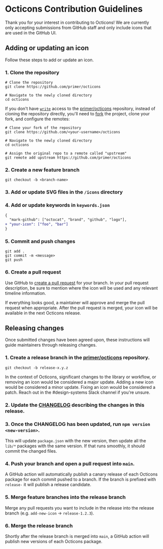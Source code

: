 # Octicons Contribution Guidelines

Thank you for your interest in contributing to Octicons! We are currently only accepting submissions from GitHub staff and only include icons that are used in the GitHub UI.

## Adding or updating an icon

Follow these steps to add or update an icon.

### 1. Clone the repository

```shell
# Clone the repository
git clone https://github.com/primer/octicons

# Navigate to the newly cloned directory
cd octicons
```

If you don't have [`write`](https://help.github.com/en/github/getting-started-with-github/access-permissions-on-github) access to the [primer/octicons](https://github.com/primer/octicons) repository, instead of cloning the repository directly, you'll need to [fork](http://help.github.com/fork-a-repo/) the project, clone your fork, and configure the remotes:

```shell
# Clone your fork of the repository
git clone https://github.com/<your-username>/octicons

# Navigate to the newly cloned directory
cd octicons

# Assign the original repo to a remote called "upstream"
git remote add upstream https://github.com/primer/octicons
```

### 2. Create a new feature branch

```shell
git checkout -b <branch-name>
```

### 3. Add or update SVG files in the `/icons` directory

### 4. Add or update keywords in `keywords.json`

```diff
{
  "mark-github": ["octocat", "brand", "github", "logo"],
+ "your-icon": ["foo", "bar"]
}
```

### 5. Commit and push changes

```shell
git add .
git commit -m <message>
git push
```

### 6. Create a pull request

Use GitHub to [create a pull request](https://help.github.com/en/desktop/contributing-to-projects/creating-a-pull-request) for your branch. In your pull request description, be sure to mention where the icon will be used and any relevant timeline information.

If everything looks good, a maintainer will approve and merge the pull request when appropriate. After the pull request is merged, your icon will be available in the next Octicons release.

## Releasing changes

Once submitted changes have been agreed upon, these instructions will guide maintainers through releasing changes.

### 1. Create a release branch in the [primer/octicons](https://github.com/primer/octicons) repository.

```shell
git checkout -b release-x.y.z
```

In the context of Octicons, significant changes to the library or workflow, or removing an icon would be considered a major update. Adding a new icon would be considered a minor update. Fixing an icon would be considered a patch. Reach out in the #design-systems Slack channel if you're unsure.

### 2. Update the [CHANGELOG](https://github.com/primer/octicons/blob/main/CHANGELOG.md) describing the changes in this release.

### 3. Once the CHANGELOG has been updated, run `npm version <new-version>`.

This will update `package.json` with the new version, then update all the `lib/*` packages with the same version. If that runs smoothly, it should commit the changed files.

### 4. Push your branch and open a pull request into `main`.

A GitHub action will automatically publish a canary release of each Octicons package for each commit pushed to a branch. If the branch is prefixed with `release-` it will publish a release candidate.

### 5. Merge feature branches into the release branch

Merge any pull requests you want to include in the release into the release branch (e.g. `add-new-icon` → `release-1.2.3`).

### 6. Merge the release branch

Shortly after the release branch is merged into `main`, a GitHub action will publish new versions of each Octicons package.
